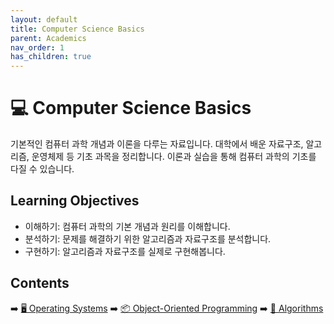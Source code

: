 ```yaml
---
layout: default
title: Computer Science Basics
parent: Academics
nav_order: 1
has_children: true
---
```

# 💻 Computer Science Basics

기본적인 컴퓨터 과학 개념과 이론을 다루는 자료입니다.
대학에서 배운 자료구조, 알고리즘, 운영체제 등 기초 과목을 정리합니다.
이론과 실습을 통해 컴퓨터 과학의 기초를 다질 수 있습니다.

## Learning Objectives
- 이해하기: 컴퓨터 과학의 기본 개념과 원리를 이해합니다.
- 분석하기: 문제를 해결하기 위한 알고리즘과 자료구조를 분석합니다.
- 구현하기: 알고리즘과 자료구조를 실제로 구현해봅니다.

## Contents
➡️ [🖥️ Operating Systems](docs/academics/cs-basics/os/os.md)
➡️ [📦 Object-Oriented Programming](docs/academics/cs-basics/oop/oop.md)
➡️ [🧮 Algorithms](docs/academics/cs-basics/algorithms/algorithms.md)